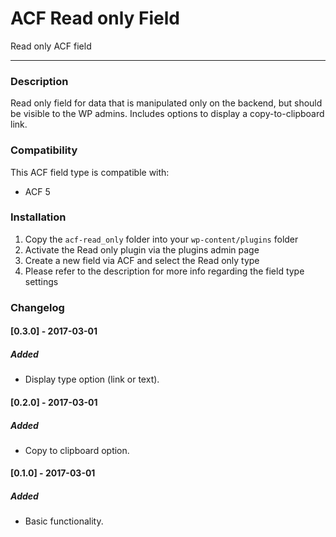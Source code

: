 # ACF Read only Field

Read only ACF field

-----------------------

### Description

Read only field for data that is manipulated only on the backend, but should be visible to the WP admins. Includes options to display a copy-to-clipboard link. 

### Compatibility

This ACF field type is compatible with:
* ACF 5

### Installation

1. Copy the `acf-read_only` folder into your `wp-content/plugins` folder
2. Activate the Read only plugin via the plugins admin page
3. Create a new field via ACF and select the Read only type
4. Please refer to the description for more info regarding the field type settings

### Changelog

#### [0.3.0] - 2017-03-01
##### Added
- Display type option (link or text).

#### [0.2.0] - 2017-03-01
##### Added
- Copy to clipboard option.

#### [0.1.0] - 2017-03-01
##### Added
- Basic functionality.
